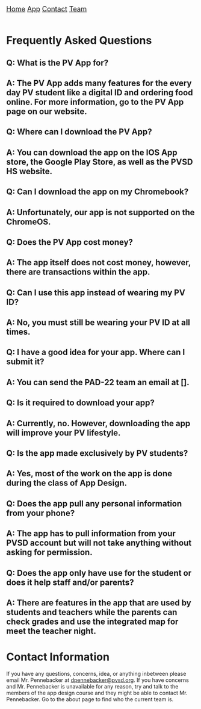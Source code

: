 <div class="topnav">
  <font size="4">
  <a class="active" href="https://jblasek.github.io/Pad22/">Home</a>
  <a class="active" href="https://jblasek.github.io/Pad22/pvapp.html">App</a>
  <a class="active" href="https://jblasek.github.io/Pad22/contact.html">Contact</a>
  <a href="https://jblasek.github.io/Pad22/team.html">Team</a>
  </font>
</div>
<br/>

# Frequently Asked Questions

## Q: What is the PV App for?
## A: The PV App adds many features for the every day PV student like a digital ID and ordering food online. For more information, go to the PV App page on our website.

## Q: Where can I download the PV App?
## A: You can download the app on the IOS App store, the Google Play Store, as well as the PVSD HS website.

## Q: Can I download the app on my Chromebook?
## A: Unfortunately, our app is not supported on the ChromeOS.

## Q: Does the PV App cost money?
## A: The app itself does not cost money, however, there are transactions within the app.

## Q: Can I use this app instead of wearing my PV ID?
## A: No, you must still be wearing your PV ID at all times.

## Q: I have a good idea for your app. Where can I submit it?
## A: You can send the PAD-22 team an email at [].

## Q: Is it required to download your app?
## A: Currently, no. However, downloading the app will improve your PV lifestyle.

## Q: Is the app made exclusively by PV students?
## A: Yes, most of the work on the app is done during the class of App Design.

## Q: Does the app pull any personal information from your phone?
## A: The app has to pull information from your PVSD account but will not take anything without asking for permission.

## Q: Does the app only have use for the student or does it help staff and/or parents?
## A: There are features in the app that are used by students and teachers while the parents can check grades and use the integrated map for meet the teacher night.



# Contact Information 
If you have any questions, concerns, idea, or anything inbetween please email Mr. Pennebacker at dpennebacker@pvsd.org[](mailto:dpennebacker@pvsd.org). If you have concerns and Mr. Pennebacker is unavailable for any reason, try and talk to the members of the app design course and they might be able to contact Mr. Pennebacker. Go to the about page to find who the current team is.

